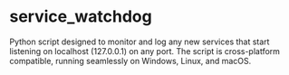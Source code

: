 # service_watchdog
Python script designed to monitor and log any new services that start listening on localhost (127.0.0.1) on any port. The script is cross-platform compatible, running seamlessly on Windows, Linux, and macOS.
